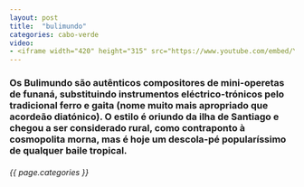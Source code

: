 ```yaml
---
layout: post
title:  "bulimundo"
categories: cabo-verde
video: 
- <iframe width="420" height="315" src="https://www.youtube.com/embed/Ybh9hz58HqE?rel=0" frameborder="0" allowfullscreen></iframe>
---
```


### Os Bulimundo são autênticos compositores de mini-operetas de funaná, substituindo instrumentos eléctrico-trónicos pelo tradicional ferro e gaita (nome muito mais apropriado que acordeão diatónico). O estilo é oriundo da ilha de Santiago e chegou a ser considerado rural, como contraponto à cosmopolita morna, mas é hoje um descola-pé popularíssimo de qualquer baile tropical. 
###### {{ page.categories }}